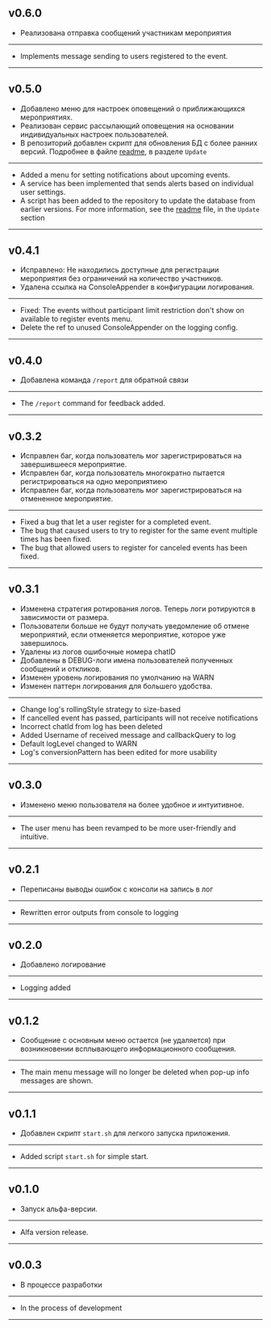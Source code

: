 ## v0.6.0
- Реализована отправка сообщений участникам мероприятия
___
- Implements message sending to users registered to the event.
___
## v0.5.0
- Добавлено меню для настроек оповещений о приближающихся мероприятиях.
- Реализован сервис рассылающий оповещения на основании индивидуальных настроек пользователей.
- В репозиторий добавлен скрипт для обновления БД с более ранних версий. Подробнее в файле [readme](README.md), в разделе `Update`
___
- Added a menu for setting notifications about upcoming events.
- A service has been implemented that sends alerts based on individual user settings.
- A script has been added to the repository to update the database from earlier versions. For more information, see the [readme](README.md ) file, in the `Update` section
___
## v0.4.1
- Исправлено: Не находились доступные для регистрации мероприятия без ограничений на количество участников.
- Удалена ссылка на ConsoleAppender в конфигурации логирования.
___
- Fixed: The events without participant limit restriction don't show on available to register events menu.
- Delete the ref to unused ConsoleAppender on the logging config.
___
## v0.4.0
- Добавлена команда `/report` для обратной связи
___
- The `/report` command for feedback added.
___
## v0.3.2
- Исправлен баг, когда пользователь мог зарегистрироваться на завершившееся мероприятие.
- Исправлен баг, когда пользователь многократно пытается регистрироваться на одно мероприятиею
- Исправлен баг, когда пользователь мог зарегистрироваться на отмененное мероприятие.
___
- Fixed a bug that let a user register for a completed event.
- The bug that caused users to try to register for the same event multiple times has been fixed.
- The bug that allowed users to register for canceled events has been fixed.
___
## v0.3.1
- Изменена стратегия ротирования логов. Теперь логи ротируются в зависимости от размера.
- Пользователи больше не будут получать уведомление об отмене мероприятий, если отменяется мероприятие, которое уже завершилось.
- Удалены из логов ошибочные номера chatID
- Добавлены в DEBUG-логи имена пользователей полученных сообщений и откликов.
- Изменен уровень логирования по умолчанию на WARN
- Изменен паттерн логирования для большего удобства.
___
- Change log's rollingStyle strategy to size-based
- If cancelled event has passed, participants will not receive notifications
- Incorrect chatId from log has been deleted
- Added Username of received message and callbackQuery to log
- Default logLevel changed to WARN
- Log's conversionPattern has been edited for more usability
___
## v0.3.0
- Изменено меню пользователя на более удобное и интуитивное.
___
- The user menu has been revamped to be more user-friendly and intuitive.
___
## v0.2.1
- Переписаны выводы ошибок с консоли на запись в лог
___
- Rewritten error outputs from console to logging
___
## v0.2.0
- Добавлено логирование
___
- Logging added
___
## v0.1.2
* Сообщение с основным меню остается (не удаляется) при возникновении всплывающего информационного сообщения.
___
* The main menu message will no longer be deleted when pop-up info messages are shown.
___
## v0.1.1
* Добавлен скрипт `start.sh` для легкого запуска приложения.
___
* Added script `start.sh` for simple start.
___
## v0.1.0
* Запуск альфа-версии.
___
* Alfa version release.
___
## v0.0.3
* В процессе разработки
___
* In the process of development
___